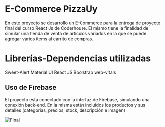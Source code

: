 # E-Commerce PizzaUy

En este proyecto se desarrollo un E-Commerce para la entrega de proyecto final del curso React Js de Coderhouse. El mismo tiene la finalidad de simular una tienda de venta de artículos variados en la que se puede agregar varios items al carrito de compras.



# Librerías-Dependencias utilizadas

Sweet-Alert
Material UI
React JS
Bootstrap
web-vitals

## Uso de Firebase

El proyecto está conectado con la interfaz de Firebase, simulando una conexión back-end.
En la misma están incluidos los productos y sus detalles (categorías, precios, stock, descripción e imagen)




![Final](https://user-images.githubusercontent.com/103077833/194985947-31b0b393-e824-494e-babe-eaedd016556b.gif)
